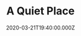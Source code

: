 ---
title: "A Quiet Place"
year: 2018
date: 2020-03-21T19:40:00.000Z
permalink: /almanac/movies/2020-03-21-a-quiet-place/index.html
rating: 3
---